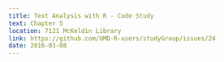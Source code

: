 ```yaml
---
title: Text Analysis with R - Code Study
text: Chapter 5
location: 7121 McKeldin Library 
link: https://github.com/UMD-R-users/studyGroup/issues/24
date: 2016-03-08
---
```

